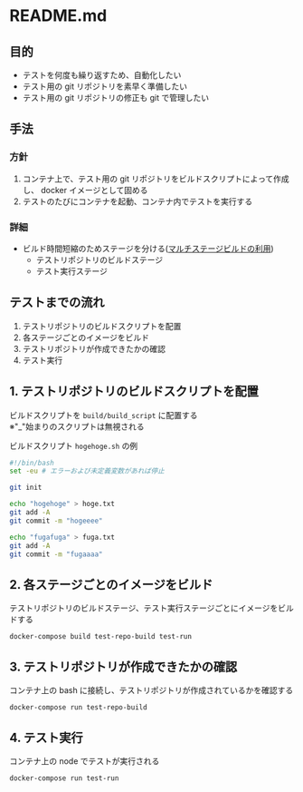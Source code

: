 # README.md

## 目的
- テストを何度も繰り返すため、自動化したい
- テスト用の git リポジトリを素早く準備したい
- テスト用の git リポジトリの修正も git で管理したい

## 手法

### 方針
1. コンテナ上で、テスト用の git リポジトリをビルドスクリプトによって作成し、 docker イメージとして固める
2. テストのたびにコンテナを起動、コンテナ内でテストを実行する

### 詳細
- ビルド時間短縮のためステージを分ける([マルチステージビルドの利用](https://matsuand.github.io/docs.docker.jp.onthefly/develop/develop-images/multistage-build/))
  - テストリポジトリのビルドステージ
  - テスト実行ステージ

## テストまでの流れ
1. テストリポジトリのビルドスクリプトを配置
2. 各ステージごとのイメージをビルド
3. テストリポジトリが作成できたかの確認
4. テスト実行

## 1. テストリポジトリのビルドスクリプトを配置

ビルドスクリプトを `build/build_script` に配置する  
※"_"始まりのスクリプトは無視される

ビルドスクリプト `hogehoge.sh` の例
```bash
#!/bin/bash 
set -eu # エラーおよび未定義変数があれば停止

git init

echo "hogehoge" > hoge.txt
git add -A
git commit -m "hogeeee"

echo "fugafuga" > fuga.txt
git add -A
git commit -m "fugaaaa"
```

## 2. 各ステージごとのイメージをビルド
テストリポジトリのビルドステージ、テスト実行ステージごとにイメージをビルドする
```
docker-compose build test-repo-build test-run
```

## 3. テストリポジトリが作成できたかの確認
コンテナ上の bash に接続し、テストリポジトリが作成されているかを確認する
```
docker-compose run test-repo-build
```

## 4. テスト実行
コンテナ上の node でテストが実行される
```
docker-compose run test-run
```